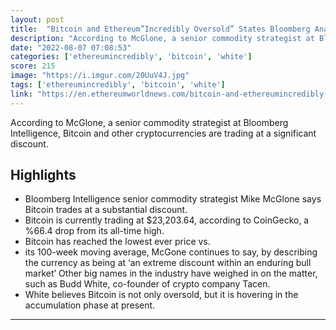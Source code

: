 ```yaml
---
layout: post
title:  "Bitcoin and Ethereum”Incredibly Oversold” States Bloomberg Analyst"
description: "According to McGlone, a senior commodity strategist at Bloomberg Intelligence, Bitcoin and other cryptocurrencies are trading at a significant discount."
date: "2022-08-07 07:08:53"
categories: ['ethereumincredibly', 'bitcoin', 'white']
score: 215
image: "https://i.imgur.com/20UuV4J.jpg"
tags: ['ethereumincredibly', 'bitcoin', 'white']
link: "https://en.ethereumworldnews.com/bitcoin-and-ethereumincredibly-oversold-states-bloomberg-analyst-forbes/"
---
```


According to McGlone, a senior commodity strategist at Bloomberg Intelligence, Bitcoin and other cryptocurrencies are trading at a significant discount.

## Highlights

- Bloomberg Intelligence senior commodity strategist Mike McGlone says Bitcoin trades at a substantial discount.
- Bitcoin is currently trading at $23,203.64, according to CoinGecko, a %66.4 drop from its all-time high.
- Bitcoin has reached the lowest ever price vs.
- its 100-week moving average, McGone continues to say, by describing the currency as being at ‘an extreme discount within an enduring bull market’ Other big names in the industry have weighed in on the matter, such as Budd White, co-founder of crypto company Tacen.
- White believes Bitcoin is not only oversold, but it is hovering in the accumulation phase at present.

---
